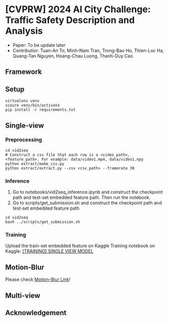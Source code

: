 # [CVPRW] 2024 AI City Challenge: Traffic Safety Description and Analysis

- Paper: To be update later 
- Contributior: Tuan-An To, Minh-Nam Tran, Trong-Bao Ho, Thien-Loc Ha, Quang-Tan Nguyen, Hoang-Chau Luong, Thanh-Duy Cao

## Framework

## Setup 
```
virtualenv venv
scoure venv/bin/activate
pip install -r requirements.txt
``` 

## Single-view 
### Preprocessing
```
cd vid2seq
# Construct a csv file that each row is a <video_path>, <feature_path>. For example: data/video1.mp4, data/video1.npy
python extract/make_csv.py
python extract/extract.py --csv <csv_path> --framerate 30
``` 

### Inference
1. Go to notebooks/vid2seq_inference.ipynb and construct the checkpoint path and test-set embedded feature path. Then run the notebook.
2. Go to scripts/get_submission.sh and construct the checkpoint path and test-set embedded feature path
```
cd vid2seq
bash ../scripts/get_submission.sh
```

### Training 
Upload the train-set embedded feature on Kaggle
Training notebook on Kaggle: [[TRAINING] SINGLE VIEW MODEL](https://www.kaggle.com/code/anttun/training-single-view-model/edit)

## Motion-Blur
Please check [Motion-Blur Link](https://github.com/ToTuanAn/AICityChallenge2024_Track2/blob/main/motion_blur/README.md)!

## Multi-view

## Acknowledgement
